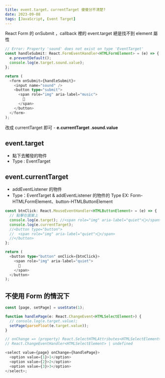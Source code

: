 ```yaml
---
title: event.target，currentTarget 傻傻分不清楚?
date: 2023-09-08
tags: [JavaScript, Event Target]
---
```


React Form 的 onSubmit ，callback 裡的 event.target 總是找不到 element 屬性

```typescript
// Error: Property 'sound' does not exist on type 'EventTarget'
const handleSubmit: React.FormEventHandler<HTMLFormElement> = (e) => {
  e.preventDefault();
  console.log(e.target.sound.value);
};

return (
  <form onSubmit={handleSubmit}>
    <input name="sound" />
    <button type="submit">
      <span role="img" aria-label="music">
        🎵
      </span>
    </button>
  </form>
);
```

改成 currentTarget 即可 - **e.currentTarget .sound.value**

## event.target

- 點下去觸發的物件
- Type : EventTarget

## event.currentTarget

- addEventListener 的物件
- Type：EventTarget & addEventListener 的物件的 Type
  EX: Form-HTMLFormElement、button-HTMLButtonElement

```typescript
const btnClick: React.MouseEventHandler<HTMLButtonElement> = (e) => {
  // 點擊在圖案上
  console.log(e.target); //<span role="img" aria-label="quiet">🤫</span>
  console.log(e.currentTarget);
  //<button type="button">
  //  <span role="img" aria-label="quiet">🤫</span>
  //</button>
};

return (
  <button type="button" onClick={btnClick}>
    <span role="img" aria-label="quiet">
      🤫
    </span>
  </button>
);
```

## 不使用 Form 的情況下

```typescript
const [page, setPage] = useState(1);

function handlePage(e: React.ChangeEvent<HTMLSelectElement>) {
  // console.log(e.target.value);
  setPage(parseFloat(e.target.value));
}

// onChange => (property) React.SelectHTMLAttributes<HTMLSelectElement>.onChange?:
// React.ChangeEventHandler<HTMLSelectElement> | undefined

<select value={page} onChange={handlePage}>
  <option value={1}>1</option>
  <option value={2}>2</option>
  <option value={3}>3</option>
</select>;
```
